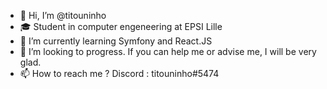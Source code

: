 - 👋 Hi, I’m @titouninho
- 🎓 Student in computer engeneering at EPSI Lille
- 🌱 I’m currently learning Symfony and React.JS
- 💞️ I’m looking to progress. If you can help me or advise me, I will be very glad.
- 📫 How to reach me ? Discord : titouninho#5474

<!---
titouninho/titouninho is a ✨ special ✨ repository because its `README.md` (this file) appears on your GitHub profile.
You can click the Preview link to take a look at your changes.
--->
